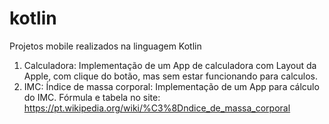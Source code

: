 # kotlin
Projetos mobile realizados na linguagem Kotlin

1. Calculadora: Implementação de um App de calculadora com Layout da Apple, com clique do botão, mas sem estar funcionando para calculos.
2. IMC: Índice de massa corporal: Implementação de um App para cálculo do IMC.
Fórmula e tabela no site: https://pt.wikipedia.org/wiki/%C3%8Dndice_de_massa_corporal

